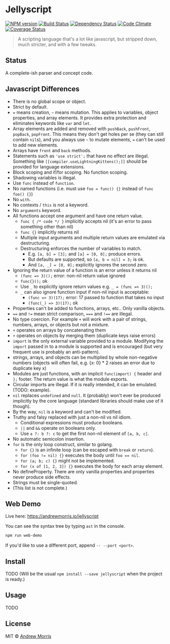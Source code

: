 # Jellyscript
[![NPM version][npm-image]][npm-url] [![Build Status][travis-image]][travis-url] [![Dependency Status][daviddm-image]][daviddm-url] [![Code Climate](https://codeclimate.com/github/voltrevo/jellyscript/badges/gpa.svg)](https://codeclimate.com/github/voltrevo/jellyscript) [![Coverage Status](https://coveralls.io/repos/voltrevo/jellyscript/badge.svg?branch=master&service=github)](https://coveralls.io/github/voltrevo/jellyscript?branch=master)
> A scripting language that's a lot like javascript, but stripped down, much stricter, and with a few tweaks.

## Status

A complete-ish parser and concept code.


## Javascript Differences

- There is no global scope or object.
- Strict by default.
- `=` means creation, `~` means mutation. This applies to variables, object properties, and array elements. It provides extra protection and eliminates keywords like `var` and `let`.
- Array elements are added and removed with `pushBack`, `pushFront`, `popBack`, `popFront`. This means they don't get holes per se (they can still contain `nil`s), and you always use `~` to mutate elements, `=` can't be used to add new elements.
- Arrays have `front` and `back` methods.
- Statements such as `'use strict';` that have no effect are illegal. Something like `[[compiler.useLightningKittens();]]` should be provided for language extensions.
- Block scoping and if/for scoping. No function scoping.
- Shadowing variables is illegal.
- Use `func` instead of `function`.
- No named functions (i.e. must use `foo = func() {}` instead of `func foo() {}`)
- No `with`.
- No contexts / `this` is not a keyword.
- No `arguments` keyword.
- All functions accept one argument and have one return value.
  - `func { /* code */ }` implicitly accepts nil (it's an error to pass something other than nil)
  - `func {}` implicitly returns nil
  - Multiple input arguments and multiple return values are emulated via destructuring.
  - Destructuring enforces the number of variables to match.
    - E.g. `[a, b] = [3];` and `[a] = [0, 0];` produce errors.
    - But defaults are supported, so `[a, b = nil] = 3;` is ok.
    - And `[a, _] = [0, 0];` explicitly ignores the second zero.
- Ignoring the return value of a function is an error unless it returns nil
  - `(func => 3)();` error: non-nil return value ignored
  - `func{}();` ok
  - Use `_` to explicitly ignore return values e.g. `_ = (func => 3)();`
  - `_` can also ignore function input if non-nil input is acceptable:
    - `(func => 3)(17);` error: 17 passed to function that takes no input
    - `(func(_) => 3)(17);` ok
- Properties can't be added to functions, arrays, etc.. Only vanilla objects.
- `==` and `!=` mean strict comparison, `===` and `!==` are illegal.
- No type coercion. For example `+` will work with a pair of strings, numbers, arrays, or objects but not a mixture.
- `+` operates on arrays by concatenating them
- `+` operates on objects by merging them (duplicate keys raise errors)
- `import` is the only external variable provided to a module. Modifying the `import` passed in to a module is supported and is encouraged (but very frequent use is probably an anti-pattern).
- strings, arrays, and objects can be multiplied by whole non-negative numbers (objects will often fail, e.g. {x: 0} * 2 raises an error due to duplicate key x)
- Modules are just functions, with an implicit `func(import) {` header and `};` footer. The return value is what the module exports.
- Circular imports are illegal. If it is really intended, it can be emulated. (TODO: example).
- `nil` replaces `undefined` and `null`. It (probably) won't ever be produced implicitly by the core language (standard libraries should make use of it though).
- By the way, `nil` is a keyword and can't be modified.
- Truthy and falsy replaced with just a non-nil vs nil idiom.
  - Conditional expressions must produce booleans.
  - `||` and `&&` operate on booleans only.
  - Use `a ?: b ?: c` to get the first non-nil element of `[a, b, c]`.
- No automatic semicolon insertion.
- `for` is the only loop construct, similar to golang.
  - `for {}` is an infinite loop (can be escaped with `break` or `return`).
  - `for (foo != nil) {}` executes the body until `foo == nil`.
  - `for (a; b; c) {}` might not be implemented.
  - `for (x of [1, 2, 3]) {}` executes the body for each array element.
- No defineProperty. There are only vanilla properties and properties never produce side effects.
- Strings must be single-quoted.
- (This list is not complete.)

## Web Demo

Live here: https://andrewmorris.io/jellyscript

You can see the syntax tree by typing `ast` in the console.

``` sh
npm run web-demo
```

If you'd like to use a different port, append `-- --port <port>`.


## Install

TODO (Will be the usual `npm install --save jellyscript` when the project is ready.)


## Usage

TODO


## License

MIT © [Andrew Morris](https://andrewmorris.io/)


[npm-image]: https://badge.fury.io/js/jellyscript.svg
[npm-url]: https://npmjs.org/package/jellyscript
[travis-image]: https://travis-ci.org/voltrevo/jellyscript.svg?branch=master
[travis-url]: https://travis-ci.org/voltrevo/jellyscript
[daviddm-image]: https://david-dm.org/voltrevo/jellyscript.svg?theme=shields.io
[daviddm-url]: https://david-dm.org/voltrevo/jellyscript
[coveralls-image]: https://coveralls.io/repos/voltrevo/jellyscript/badge.svg
[coveralls-url]: https://coveralls.io/r/voltrevo/jellyscript
